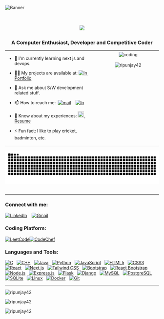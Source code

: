 ![Banner](https://i.ibb.co/PwV4Rwx/banner3.png)
<!-- ![Banner](https://i.ibb.co/9VtFR07/banner24.png)-->
<h1 align="center">
  <a href="https://git.io/typing-svg">
    <img src="https://readme-typing-svg.herokuapp.com/?lines=Hi+There!+👋;+I+am+Ripunjay+Choudhury!;&center=true&size=30">
  </a>
</h1>


<h3 align="center">A Computer Enthusiast, Developer and Competitive Coder</h3>

<div align="center">
<table>
  <tr>
    <td valign="top" width="60%">

- 🌱 I'm currently learning next js and devops.
- 👨‍💻 My projects are available at: [<img src="https://upload.wikimedia.org/wikipedia/commons/thumb/3/37/Portfolio.svg/720px-Portfolio.svg.png?20121015192128" alt="ln" width="20" height="15"/>&nbsp; Portfolio](https://ripunjay-portfolio.vercel.app/)
- 💬 Ask me about S/W development related stuff.
- 📫 How to reach me:&nbsp;&nbsp;[<img src="https://upload.wikimedia.org/wikipedia/commons/7/7e/Gmail_icon_%282020%29.svg" alt="mail" width="20" height="20"/>](mailto:ripunjaychoudhury42@gmail.com)&nbsp;&nbsp;&nbsp;
[<img src="https://cdn.jsdelivr.net/gh/devicons/devicon@latest/icons/linkedin/linkedin-original.svg" alt="ln" width="20" height="20"/>](https://www.linkedin.com/in/ripunjay-choudhury-83864524b)
- 📄 Know about my experiences: [<img src="https://cdns.iconmonstr.com/wp-content/releases/preview/2021/240/iconmonstr-cv-4.png" width="20" height="20"/>&nbsp; Resume](https://drive.google.com/file/d/1GgtkrPsKERVkkUxn2GrA_xgi9sFWQTBK/view?usp=sharing)
- ⚡ Fun fact: I like to play cricket, badminton, etc.

    </td>
   <td valign="top" width="40%">
      <div align="center">
        <img align="center" alt="coding" width="100%" src="https://www.lambdatest.com/resources/images/news24.gif">
        <br><br>
        <img src="https://komarev.com/ghpvc/?username=ripunjay42&label=Profile%20views&color=0e75b6&style=flat" alt="ripunjay42" />
      </div>
    </td>
  </tr>
</table>
</div>

<p align="center">
  <source media="(prefers-color-scheme: dark)" srcset="https://github.com/Ripunjay42/Ripunjay42/blob/output/github-contribution-grid-snake.gif)" />
  <img src="https://github.com/Ripunjay42/Ripunjay42/blob/output/github-snake-dark.svg" alt="Snake animation" />
  <br>
  <br>
</p>
<hr>

<h3 align="left">Connect with me:</h3>

[<img src="https://cdn.jsdelivr.net/gh/devicons/devicon/icons/linkedin/linkedin-original.svg" alt="LinkedIn" height="40" width="35" />](https://www.linkedin.com/in/ripunjay-choudhury-83864524b/)&nbsp;&nbsp;&nbsp;
[<img src="https://upload.wikimedia.org/wikipedia/commons/7/7e/Gmail_icon_%282020%29.svg" alt="Gmail" width="35" height="40"/>](mailto:ripunjaychoudhury42@gmail.com)

<h3 align="left">Coding Platform:</h3>

[<img align="center" src="https://ripunjay-portfolio.vercel.app/assets/leetcode-BxVBsOYN.png" alt="LeetCode" height="55" width="55" />](https://leetcode.com/u/Ripunjay42/)[<img align="center" src="https://ripunjay-portfolio.vercel.app/assets/codechef-ChocRgCa.png" alt="CodeChef" width="50" height="50"/>](https://www.codechef.com/users/ripunjay42)

<h3 align="left">Languages and Tools:</h3>

[<img src="https://cdn.jsdelivr.net/gh/devicons/devicon/icons/c/c-original.svg" alt="C" width="40" height="40"/>](https://www.cprogramming.com/)&nbsp;&nbsp; 
[<img src="https://cdn.jsdelivr.net/gh/devicons/devicon/icons/cplusplus/cplusplus-original.svg" alt="C++" width="40" height="40"/>](https://www.w3schools.com/cpp/)&nbsp;&nbsp;
[<img src="https://cdn.jsdelivr.net/gh/devicons/devicon/icons/java/java-original.svg" alt="Java" width="40" height="40"/>](https://www.java.com)&nbsp;&nbsp;
[<img src="https://cdn.jsdelivr.net/gh/devicons/devicon/icons/python/python-original.svg" alt="Python" width="40" height="40"/>](https://www.python.org)&nbsp;&nbsp;
[<img src="https://cdn.jsdelivr.net/gh/devicons/devicon/icons/javascript/javascript-original.svg" alt="JavaScript" width="40" height="40"/>](https://developer.mozilla.org/en-US/docs/Web/JavaScript)&nbsp;&nbsp;
[<img src="https://cdn.jsdelivr.net/gh/devicons/devicon/icons/html5/html5-original.svg" alt="HTML5" width="40" height="40"/>](https://www.w3.org/html/)&nbsp;&nbsp;
[<img src="https://cdn.jsdelivr.net/gh/devicons/devicon/icons/css3/css3-original.svg" alt="CSS3" width="40" height="40"/>](https://www.w3schools.com/css/)&nbsp;&nbsp;
[<img src="https://cdn.jsdelivr.net/gh/devicons/devicon/icons/react/react-original.svg" alt="React" width="40" height="40"/>](https://react.dev/learn)&nbsp;&nbsp;
[<img src="https://cdn.jsdelivr.net/gh/devicons/devicon@latest/icons/nextjs/nextjs-original.svg" alt="Next.js" width="40" height="40"/>](https://nextjs.org/docs)&nbsp;&nbsp;
[<img src="https://cdn.jsdelivr.net/gh/devicons/devicon@latest/icons/tailwindcss/tailwindcss-original.svg" alt="Tailwind CSS" width="40" height="40"/>](https://tailwindcss.com)&nbsp;&nbsp;
[<img src="https://cdn.jsdelivr.net/gh/devicons/devicon@latest/icons/bootstrap/bootstrap-original.svg" alt="Bootstrap" width="40" height="40"/>](https://getbootstrap.com/)&nbsp;&nbsp;
[<img src="https://cdn.jsdelivr.net/gh/devicons/devicon@latest/icons/reactbootstrap/reactbootstrap-original.svg" alt="React Bootstrap" width="40" height="40"/>](https://react-bootstrap.netlify.app/)&nbsp;&nbsp;
[<img src="https://cdn.jsdelivr.net/gh/devicons/devicon@latest/icons/nodejs/nodejs-original.svg" alt="Node.js" width="40" height="40"/>](https://nodejs.org/en/learn/getting-started/introduction-to-nodejs)&nbsp;&nbsp;
[<img src="https://ripunjay-portfolio.vercel.app/assets/express-CONiduLU.png" alt="Express.js" width="40" height="40"/>](https://expressjs.com/)&nbsp;&nbsp;
[<img src="https://ripunjay-portfolio.vercel.app/assets/flask-CbRU6l2m.png" alt="Flask" width="40" height="40"/>](https://flask.palletsprojects.com/en/3.0.x/)&nbsp;&nbsp;
[<img src="https://cdn.jsdelivr.net/gh/devicons/devicon/icons/django/django-plain.svg" alt="Django" width="40" height="40"/>](https://www.djangoproject.com/)&nbsp;&nbsp;
[<img src="https://cdn.jsdelivr.net/gh/devicons/devicon/icons/mysql/mysql-original.svg" alt="MySQL" width="40" height="40"/>](https://www.mysql.com/)&nbsp;&nbsp;
[<img src="https://cdn.jsdelivr.net/gh/devicons/devicon@latest/icons/postgresql/postgresql-original.svg" alt="PostgreSQL" width="40" height="40"/>](https://www.postgresql.org/docs/current/)&nbsp;&nbsp;
[<img src="https://cdn.jsdelivr.net/gh/devicons/devicon/icons/sqlite/sqlite-original.svg" alt="SQLite" width="40" height="40"/>](https://www.sqlite.org/)&nbsp;&nbsp;
[<img src="https://cdn.jsdelivr.net/gh/devicons/devicon/icons/linux/linux-original.svg" alt="Linux" width="40" height="40"/>](https://www.linux.org/)&nbsp;&nbsp;
[<img src="https://cdn.jsdelivr.net/gh/devicons/devicon@latest/icons/docker/docker-original.svg" alt="Docker" width="50" height="40"/>](https://docs.docker.com/)&nbsp;&nbsp;
[<img src="https://cdn.jsdelivr.net/gh/devicons/devicon/icons/git/git-original.svg" alt="Git" width="40" height="40"/>](https://git-scm.com)&nbsp;&nbsp;
<br>

 <hr>
<p align="left"><img  src="https://github-readme-stats.vercel.app/api/top-langs?username=ripunjay42&hide=jupyter%20notebook,HTML&show_icons=true&locale=en&layout=compact&theme=tokyonight" alt="ripunjay42" /></p>
<!-- <p align="left">&nbsp;<img src="https://github-readme-stats.vercel.app/api?username=ripunjay42&show_icons=true&locale=en&theme=tokyonight" alt="ripunjay42" /></p> -->
<p align="left"><img src="https://streak-stats.demolab.com?user=Ripunjay42&theme=tokyonight" alt="ripunjay42" /></p>
<p align="left"><img src="https://github-readme-activity-graph.vercel.app/graph?username=Ripunjay42&bg_color=21232a&color=a8eeff&line=61dafb&point=f0fcff&area=true&hide_border=false" alt="ripunjay42" /></p>
